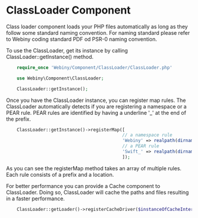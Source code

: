 ClassLoader Component
=====================
Class loader component loads your PHP files automatically as long as they follow some standard naming convention.
For naming standard please refer to Webiny coding standard PDF od PSR-0 naming convention.

To use the ClassLoader, get its instance by calling ClassLoader::getInstance() method.

```php
    require_once 'Webiny/Component/ClassLoader/ClassLoader.php'

    use Webiny\Component\ClassLoader;

    ClassLoader::getInstance();
```

Once you have the ClassLoader instance, you can register map rules. The ClassLoader automatically detects if you are
registering a namespace or a PEAR rule. PEAR rules are identified by having a underline '_' at the end of the prefix.

```php
    ClassLoader::getInstance()->registerMap([
    										// a namespace rule
    										'Webiny' => realpath(dirname(__FILE__)).'/library/Webiny',
    										// a PEAR rule
    										'Swift_' => realpath(dirname(__FILE__)).'/library/Swift',
    										]);
```

As you can see the registerMap method takes an array of multiple rules. Each rule consists of a prefix and a location.

For better performance you can provide a Cache component to ClassLoader. Doing so, ClassLoader will cache the paths and
files resulting in a faster performance.

```php
    ClassLoader::getLoader()->registerCacheDriver($instanceOfCacheInterface);
```
